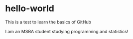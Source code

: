 # hello-world
This is a test to learn the basics of GitHub

I am an MSBA student studying programming and statistics!
